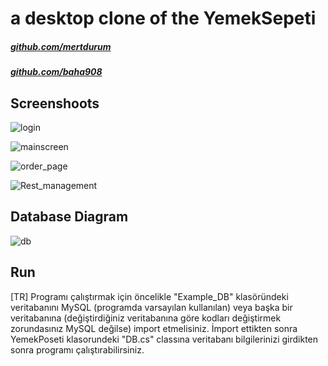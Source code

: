 # a desktop clone of the YemekSepeti

##### [github.com/mertdurum](https://github.com/mertdurum)
##### [github.com/baha908](https://github.com/baha908)

## Screenshoots

![login](https://user-images.githubusercontent.com/45638332/71543132-c8d24e80-2980-11ea-9617-ed5dc5f6875a.png)

![mainscreen](https://user-images.githubusercontent.com/45638332/71543133-c96ae500-2980-11ea-987a-82c9ba0be9d7.png)

![order_page](https://user-images.githubusercontent.com/45638332/74604823-9b796580-50d2-11ea-9df8-3f2a72f534a5.png)

![Rest_management](https://user-images.githubusercontent.com/45638332/71543135-c96ae500-2980-11ea-8669-670c8c8810c4.png)

## Database Diagram

![db](https://user-images.githubusercontent.com/45638332/82922716-a15ccd80-9f82-11ea-86e2-9052c5322332.jpg)

## Run

[TR]
Programı çalıştırmak için öncelikle "Example_DB" klasöründeki veritabanını MySQL (programda varsayılan kullanılan) veya başka bir veritabanına (değiştirdiğiniz veritabanına göre kodları değiştirmek zorundasınız MySQL değilse) import etmelisiniz. İmport ettikten sonra YemekPoseti klasorundeki "DB.cs" classına veritabanı bilgilerinizi girdikten sonra programı çalıştırabilirsiniz. 

